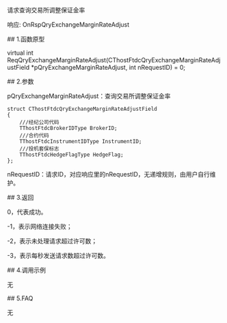 <p>请求查询交易所调整保证金率</p>
<p>响应: OnRspQryExchangeMarginRateAdjust</p>
<span class="anchor" id="32e006f2-c172-49ab-8afa-d38ad19ba377"></span>
## 1.函数原型
<p>virtual int ReqQryExchangeMarginRateAdjust(CThostFtdcQryExchangeMarginRateAdjustField *pQryExchangeMarginRateAdjust, int nRequestID) = 0;</p>
<span class="anchor" id="b5f9575d-95c7-4f1f-aebb-e1c282e13198"></span>
## 2.参数
<p>pQryExchangeMarginRateAdjust：查询交易所调整保证金率</p>
<pre><code>struct CThostFtdcQryExchangeMarginRateAdjustField
{
    ///经纪公司代码
    TThostFtdcBrokerIDType BrokerID;
    ///合约代码
    TThostFtdcInstrumentIDType InstrumentID;
    ///投机套保标志
    TThostFtdcHedgeFlagType HedgeFlag;
};
</code></pre>
<p>nRequestID：请求ID，对应响应里的nRequestID，无递增规则，由用户自行维护。</p>
<span class="anchor" id="93af5338-4e09-4d4e-b0d9-729377cc0b96"></span>
## 3.返回
<p>0，代表成功。</p>
<p>-1，表示网络连接失败；</p>
<p>-2，表示未处理请求超过许可数；</p>
<p>-3，表示每秒发送请求数超过许可数。</p>
<span class="anchor" id="34bb641e-e0d0-45c8-bc55-d1d1955768a3"></span>
## 4.调用示例
<p>无</p>
<span class="anchor" id="8c80e897-aa8e-4d9b-b4fb-16dd4e3640ad"></span>
## 5.FAQ
<p>无</p>
